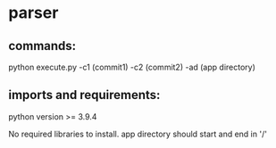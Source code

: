 # parser

## commands:

python execute.py -c1 (commit1) -c2 (commit2) -ad (app directory)

## imports and requirements:

python version >= 3.9.4

No required libraries to install.
app directory should start and end in '/'
